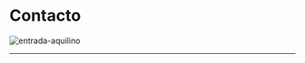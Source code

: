 
# Contacto

<BaseContactData/>

![entrada-aquilino](/img/entrada-aquilino-2.jpg)

---
<br/>

<BaseContactMap/>